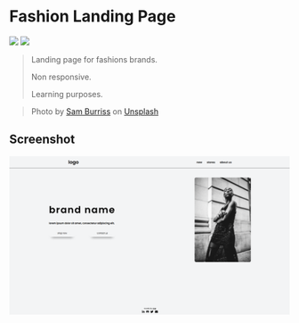 # Fashion Landing Page
<img src="https://img.shields.io/badge/HTML5-E34F26?style=for-the-badge&logo=html5&logoColor=white"> <img src="https://img.shields.io/badge/CSS3-1572B6?style=for-the-badge&logo=css3&logoColor=white">


> Landing page for fashions brands.
>
> Non responsive.
>
> Learning purposes.

> Photo by <a href="https://unsplash.com/@samburriss?utm_source=unsplash&utm_medium=referral&utm_content=creditCopyText">Sam Burriss</a> on <a href="https://unsplash.com/s/photos/black-and-white-fashion?utm_source=unsplash&utm_medium=referral&utm_content=creditCopyText">Unsplash</a>
  

## Screenshot
<img src="public/screenshot/example.png" alt="app screenshot"/>
